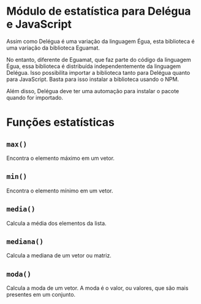 # Módulo de estatística para Delégua e JavaScript

Assim como Delégua é uma variação da linguagem Égua, esta biblioteca é uma variação da biblioteca Eguamat.

No entanto, diferente de Eguamat, que faz parte do código da linguagem Égua, essa biblioteca é distribuída independentemente da linguagem Delégua. Isso possibilita importar a biblioteca tanto para Delégua quanto para JavaScript. Basta para isso instalar a biblioteca usando o NPM. 

Além disso, Delégua deve ter uma automação para instalar o pacote quando for importado.

# Funções estatísticas

## `max()`
  
Encontra o elemento máximo em um vetor.

## `min()`

Encontra o elemento mínimo em um vetor.

## `media()`
  
Calcula a média dos elementos da lista.

## `mediana()`
  
Calcula a mediana de um vetor ou matriz.

## `moda()`
  
Calcula a moda de um vetor. A moda é o valor, ou valores, que são mais presentes em um conjunto.